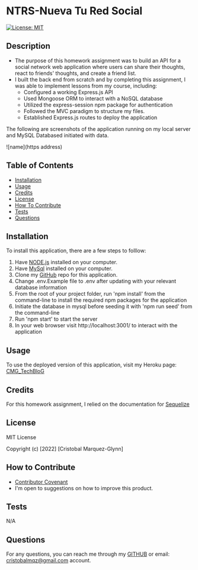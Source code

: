 # NTRS-Nueva Tu Red Social
  [![License: MIT](https://img.shields.io/badge/License-MIT-yellow.svg)](https://opensource.org/licenses/MIT)

  ## Description
  
  - The purpose of this homework assignment was to build an API for a social network web application where users can share their thoughts, react to friends' thoughts, and create a friend list. 
  - I built the back end from scratch and by completing this assignment, I was able to implement lessons from my course, including:
    - Configured a working Express.js API
    - Used Mongoose ORM to interact with a NoSQL database
    - Utilized the express-session npm package for authentication
    - Followed the MVC paradigm to structure my files.
    - Established Express.js routes to deploy the application
    
    
  The following are screenshots of the application running on my local server and MySQL Databased initiated with data.  

  ![name](https address)  
   
   
  ## Table of Contents
   
  - [Installation](#installation)
  - [Usage](#usage)
  - [Credits](#credits)
  - [License](#license)
  - [How To Contribute](#how_to_contribute)
  - [Tests](#tests)
  - [Questions](#questions)
  
  ## Installation
  
  To install this application, there are a few steps to folllow:
  1) Have [NODE.js](https://nodejs.org/en/download/) installed on your computer. 
  2) Have [MySql](https://www.mysql.com/downloads/) installed on your computer.
  3) Clone my [GitHub](https://github.com/CM-GDev/CMG_TECH_BLOG) repo for this application.
  4) Change .env.Example file to .env after updating with your relevant database information 
  5) From the root of your project folder, run 'npm install' from the command-line to install the required npm packages for the application
  6) Initiate the database in mysql before seeding it with 'npm run seed' from the command-line
  7) Run 'npm start' to start the server
  8) In your web browser visit http://localhost:3001/ to interact with the application
  
  ## Usage
  
  To use the deployed version of this application, visit my Heroku page: [CMG_TechBloG](https://cryptic-castle-82513.herokuapp.com/) 
    
  ## Credits

  For this homework assignment, I relied on the documentation for [Sequelize](https://sequelize.org/docs/v6/category/core-concepts/)  
  
  ## License
  
  MIT License

  Copyright (c) [2022] [Cristobal Marquez-Glynn]
  
  ## How to Contribute
  
  - [Contributor Covenant](https://www.contributor-covenant.org/) 
  - I'm open to suggestions on how to improve this product.
  
  ## Tests
  
  N/A
  
  ## Questions
   
  For any questions, you can reach me through my [GITHUB](https://github.com/CM-GDev) or email: cristobalmqz@gmail.com account. 
